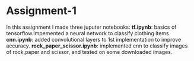 # Assignment-1
In this assignment I made three juputer notebooks:
**tf.ipynb**: basics of tensorflow.Impemented a neural network to classify clothing items
**cnn.ipynb**: added convolutional layers to 1st implementation to improve accuracy.
**rock_paper_scissor.ipynb**: implemented cnn to classify images of rock,paper and scissor, and tested on some downloaded images.